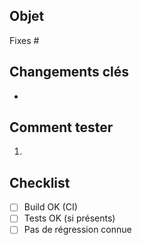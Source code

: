 ﻿## Objet


Fixes #<!-- issue number -->
## Changements clés

-

## Comment tester

1.

## Checklist

- [ ] Build OK (CI)
- [ ] Tests OK (si présents)
- [ ] Pas de régression connue
